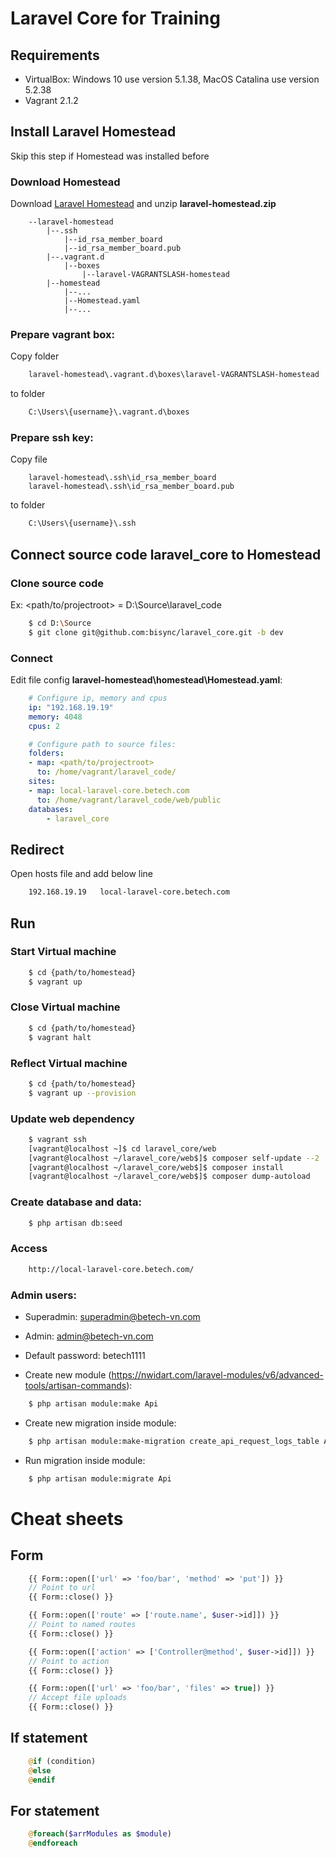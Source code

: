 # Laravel Core for Training

## Requirements
- VirtualBox: Windows 10 use version 5.1.38, MacOS Catalina use version 5.2.38
- Vagrant 2.1.2

## Install Laravel Homestead
Skip this step if Homestead was installed before

### Download Homestead
Download [Laravel Homestead](https://drive.google.com/file/d/1zGZuWjPhhjqoKHF3DkRkIG-jxazlpPlB/view) and unzip **laravel-homestead.zip**
```
    --laravel-homestead
        |--.ssh
            |--id_rsa_member_board
            |--id_rsa_member_board.pub
        |--.vagrant.d
            |--boxes
                |--laravel-VAGRANTSLASH-homestead
        |--homestead
            |--...
            |--Homestead.yaml
            |--...
```

### Prepare vagrant box:
Copy folder 
```bash
    laravel-homestead\.vagrant.d\boxes\laravel-VAGRANTSLASH-homestead
```

to folder
```bash
    C:\Users\{username}\.vagrant.d\boxes
```

### Prepare ssh key:
Copy file
```
    laravel-homestead\.ssh\id_rsa_member_board
    laravel-homestead\.ssh\id_rsa_member_board.pub
```

to folder
```bash
    C:\Users\{username}\.ssh
```

## Connect source code laravel_core to Homestead

### Clone source code
Ex: <path/to/projectroot> = D:\Source\laravel_code
```bash
    $ cd D:\Source
    $ git clone git@github.com:bisync/laravel_core.git -b dev
```

### Connect
Edit file config **laravel-homestead\homestead\Homestead.yaml**:
```yaml
    # Configure ip, memory and cpus
    ip: "192.168.19.19"
    memory: 4048
    cpus: 2

    # Configure path to source files:
    folders:
    - map: <path/to/projectroot>
      to: /home/vagrant/laravel_code/
    sites:
    - map: local-laravel-core.betech.com
      to: /home/vagrant/laravel_code/web/public
    databases:
        - laravel_core
```

## Redirect
Open hosts file and add below line

``` bash
    192.168.19.19   local-laravel-core.betech.com
```


## Run

### Start Virtual machine
```bash
    $ cd {path/to/homestead}
    $ vagrant up
```

### Close Virtual machine
```bash
    $ cd {path/to/homestead}
    $ vagrant halt
```

### Reflect Virtual machine
```bash
    $ cd {path/to/homestead}
    $ vagrant up --provision
```

### Update web dependency
```bash
    $ vagrant ssh
    [vagrant@localhost ~]$ cd laravel_core/web
    [vagrant@localhost ~/laravel_core/web$]$ composer self-update --2
    [vagrant@localhost ~/laravel_core/web$]$ composer install
    [vagrant@localhost ~/laravel_core/web$]$ composer dump-autoload
```

### Create database and data:
``` bash
    $ php artisan db:seed
```

### Access
```bash
    http://local-laravel-core.betech.com/
```

### Admin users:
  - Superadmin: superadmin@betech-vn.com
  - Admin: admin@betech-vn.com
  - Default password: betech1111


- Create new module (https://nwidart.com/laravel-modules/v6/advanced-tools/artisan-commands):
``` bash
    $ php artisan module:make Api
```

- Create new migration inside module:
``` bash
    $ php artisan module:make-migration create_api_request_logs_table Api
```

- Run migration inside module:
``` bash
    $ php artisan module:migrate Api
```

# Cheat sheets

## Form
``` php
    {{ Form::open(['url' => 'foo/bar', 'method' => 'put']) }}
    // Point to url
    {{ Form::close() }}

    {{ Form::open(['route' => ['route.name', $user->id]]) }}
    // Point to named routes
    {{ Form::close() }}

    {{ Form::open(['action' => ['Controller@method', $user->id]]) }}
    // Point to action
    {{ Form::close() }}

    {{ Form::open(['url' => 'foo/bar', 'files' => true]) }}
    // Accept file uploads
    {{ Form::close() }}
```

## If statement
``` php
    @if (condition)
    @else
    @endif
```

## For statement
```php
    @foreach($arrModules as $module)
    @endforeach
```